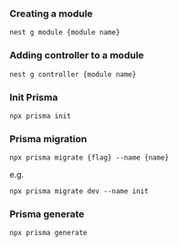 ### Creating a module

```shell
nest g module {module name}
```

### Adding controller to a module

```shell
nest g controller {module name}
```

### Init Prisma

```
npx prisma init
```

### Prisma migration

```
npx prisma migrate {flag} --name {name}
```

e.g.

```
npx prisma migrate dev --name init
```

### Prisma generate

`npx prisma generate`
